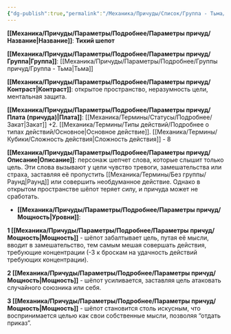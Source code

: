 ```yaml
---
{"dg-publish":true,"permalink":"/Механика/Причуды/Список/Группа - Тьма/Тихий шепот/","noteIcon":"","created":"2025-09-07T13:19:25.718+03:00","updated":"2025-10-20T13:31:33.366+03:00"}
---
```



**[[Механика/Причуды/Параметры/Подробнее/Параметры причуд/Название\|Название]]**: **Тихий шепот**

**[[Механика/Причуды/Параметры/Подробнее/Параметры причуд/Группа\|Группа]]**: [[Механика/Причуды/Параметры/Подробнее/Группы причуд/Группа - Тьма\|Тьма]] 

**[[Механика/Причуды/Параметры/Подробнее/Параметры причуд/Контраст\|Контраст]]**: открытое пространство, неразумность цели, ментальная защита.

**[[Механика/Причуды/Параметры/Подробнее/Параметры причуд/Плата (причуда)\|Плата]]**: [[Механика/Термины/Статусы/Подробнее/Закат\|Закат]] +2. [[Механика/Термины/Типы действий/Подробнее о типах действий/Основное\|Основное действие]]. [[Механика/Термины/Кубики/Сложность действия\|Сложность действия]] - 8

**[[Механика/Причуды/Параметры/Подробнее/Параметры причуд/Описание\|Описание]]**: персонаж шепчет слова, которые слышит только цель. Эти слова вызывают у цели чувство тревоги, замешательства или страха, заставляя её пропустить [[Механика/Термины/Без группы/Раунд\|Раунд]] или совершить необдуманное действие. Однако в открытом пространстве шёпот теряет силу, и причуда может не сработать.


- **[[Механика/Причуды/Параметры/Подробнее/Параметры причуд/Мощность\|Уровни]]**:

**1 [[Механика/Причуды/Параметры/Подробнее/Параметры причуд/Мощность\|Мощность]]** - шёпот забалтывает цель, путая её мысли, вводит в замешательство, тем самым мешая совершать действия, требующие концентрации (-3 к броскам на удачность действий требующих концентрации).

**2 [[Механика/Причуды/Параметры/Подробнее/Параметры причуд/Мощность\|Мощность]]** - шёпот усиливается, заставляя цель атаковать случайного союзника или себя.

**3 [[Механика/Причуды/Параметры/Подробнее/Параметры причуд/Мощность\|Мощность]]** - шёпот становится столь искусным, что воспринимается целью как свои собственные мысли, позволяя “отдать приказ”.